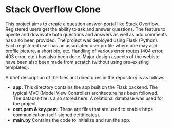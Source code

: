 # Stack Overflow Clone

This project aims to create a question answer-portal like Stack Overflow. Registered users get the ability to ask and answer questions. The feature to upvote and downvote both questions and answers as well as add comments has also been provided. The project was deployed using Flask (Python). Each registered user has an associated user profile where one may add profile picture, a short bio, etc. Handling of various error routes (404 error, 403 error, etc.) has also been done. Major design aspects of the webiste have been also been made from scratch (without using pre-existing templates).

A brief description of the files and directories in the repository is as follows:
- **app:** This directory contains the app built on the Flask backend. The typical MVC (Model View Controller) architecture has been followed. The databse file is also stored here. A relational database was used for the project.
- **cert.pem & key.pem:** These are files that are used to enable https communication (self-signed ceftificates).
- **main.py** Contains the code to initialize and run the app.

